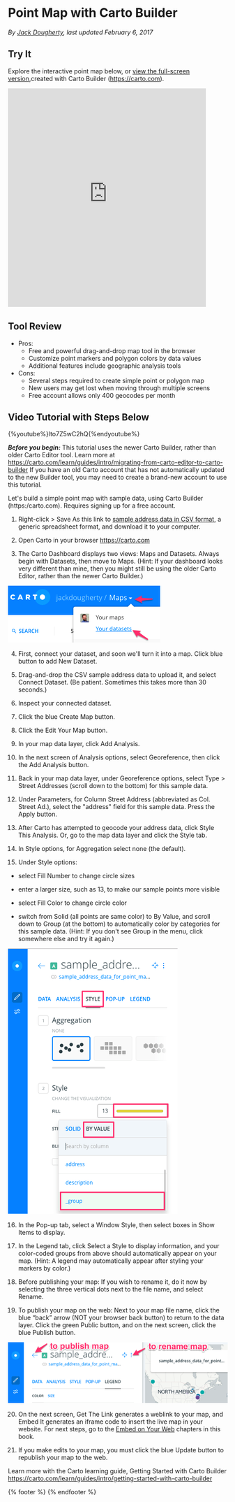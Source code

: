 # Point Map with Carto Builder
*By [Jack Dougherty](../../introduction/who.md), last updated February 6, 2017*

## Try It
Explore the interactive point map below, or <a href="https://jackdougherty.carto.com/builder/1abbb430-ec89-11e6-a661-0e05a8b3e3d7/embed">view the full-screen version</a>,created with Carto Builder (https://carto.com).

<iframe width="90%" height="500" frameborder="0" src="https://jackdougherty.carto.com/builder/1abbb430-ec89-11e6-a661-0e05a8b3e3d7/embed" allowfullscreen webkitallowfullscreen mozallowfullscreen oallowfullscreen msallowfullscreen></iframe>

## Tool Review
- Pros:
  - Free and powerful drag-and-drop map tool in the browser
  - Customize point markers and polygon colors by data values
  - Additional features include geographic analysis tools
- Cons:
  - Several steps required to create simple point or polygon map
  - New users may get lost when moving through multiple screens
  - Free account allows only 400 geocodes per month

## Video Tutorial with Steps Below
{%youtube%}lto7Z5wC2hQ{%endyoutube%}

***Before you begin:*** This tutorial uses the newer Carto Builder, rather than older Carto Editor tool. Learn more at https://carto.com/learn/guides/intro/migrating-from-carto-editor-to-carto-builder If you have an old Carto account that has not automatically updated to the new Builder tool, you may need to create a brand-new account to use this tutorial.

Let's build a simple point map with sample data, using Carto Builder (https:/carto.com). Requires signing up for a free account.

1) Right-click > Save As this link to [sample address data in CSV format](../sample-address-data-for-point-maps.csv), a generic spreadsheet format, and download it to your computer.

2) Open Carto in your browser https://carto.com

3) The Carto Dashboard displays two views: Maps and Datasets. Always begin with Datasets, then move to Maps. (Hint: If your dashboard looks very different than mine, then you might still be using the older Carto Editor, rather than the newer Carto Builder.)

![Image: Carto Builder dashboard: Begin with Datasets](carto-dashboard-maps-datasets.png)

4) First, connect your dataset, and soon we'll turn it into a map. Click blue button to add New Dataset.

5) Drag-and-drop the CSV sample address data to upload it, and select Connect Dataset. (Be patient. Sometimes this takes more than 30 seconds.)

6) Inspect your connected dataset.

7) Click the blue Create Map button.

8) Click the Edit Your Map button.

9) In your map data layer, click Add Analysis.

10) In the next screen of Analysis options, select Georeference, then click the Add Analysis button.

11) Back in your map data layer, under Georeference options, select Type > Street Addresses (scroll down to the bottom) for this sample data.

12) Under Parameters, for Column Street Address (abbreviated as Col. Street Ad.), select the "address" field for this sample data. Press the Apply button.

13) After Carto has attempted to geocode your address data, click Style This Analysis. Or, go to the map data layer and click the Style tab.

14) In Style options, for Aggregation select none (the default).

15) Under Style options:
- select Fill Number to change circle sizes
- enter a larger size, such as 13, to make our sample points more visible

- select Fill Color to change circle color
- switch from Solid (all points are same color) to By Value, and scroll down to Group (at the bottom) to automatically color by categories for this sample data. (Hint: If you don't see Group in the menu, click somewhere else and try it again.)

![Image: Style points by value](carto-point-style-value.png)

16) In the Pop-up tab, select a Window Style, then select boxes in Show Items to display.

17) In the Legend tab, click Select a Style to display information, and your color-coded groups from above should automatically appear on your map. (Hint: A legend may automatically appear after styling your markers by color.)

18) Before publishing your map: If you wish to rename it, do it now by selecting the three vertical dots next to the file name, and select Rename.

19) To publish your map on the web: Next to your map file name, click the blue “back” arrow (NOT your browser back button) to return to the data layer. Click the green Public button, and on the next screen, click the blue Publish button.

![Image: Click to rename or publish your map](carto-publish-map.png)

20) On the next screen, Get The Link generates a weblink to your map, and Embed It generates an iframe code to insert the live map in your website. For next steps, go to the [Embed on Your Web](../../embed) chapters in this book.

21) If you make edits to your map, you must click the blue Update button to republish your map to the web.

Learn more with the Carto learning guide, Getting Started with Carto Builder https://carto.com/learn/guides/intro/getting-started-with-carto-builder

{% footer %}
{% endfooter %}
